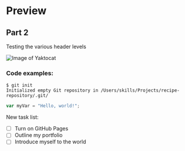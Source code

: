 # Preview
## Part 2
Testing the various header levels

![Image of Yaktocat](https://octodex.github.com/images/yaktocat.png)


### Code examples:

```
$ git init
Initialized empty Git repository in /Users/skills/Projects/recipe-repository/.git/
```

``` javascript
var myVar = "Hello, world!";
```


New task list:

- [ ] Turn on GitHub Pages
- [ ] Outline my portfolio
- [ ] Introduce myself to the world
